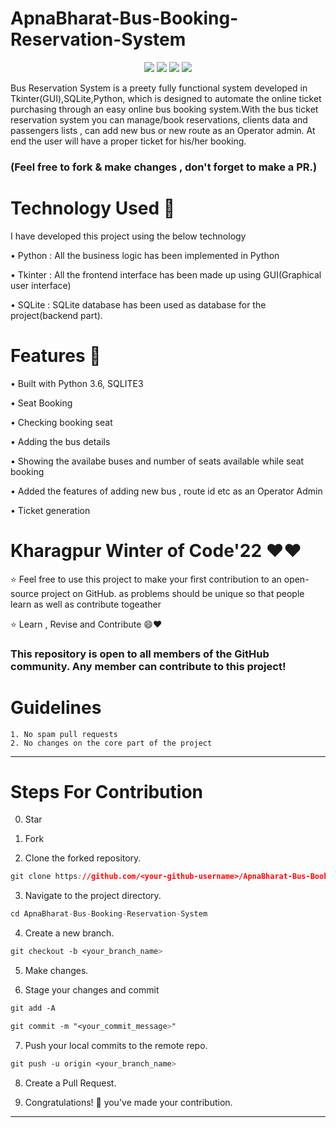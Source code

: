 # ApnaBharat-Bus-Booking-Reservation-System

<p align="center">
<a href="https://github.com/Pranjal360Agarwal/ApnaBharat-Bus-Booking-Reservation-System"><img src="https://img.shields.io/badge/Public%20Repo-%F0%9F%A4%8D-Green"></a>
<a href="https://github.com/Dragsters/Nutrihelp"><img src="https://img.shields.io/badge/Built%20by-developers%20%3C%2F%3E-0059b3"></a>
<a href="https://github.com/Dragsters/Nutrihelp"><img src="https://img.shields.io/static/v1.svg?label=Contributions&message=Welcome&color=yellow"></a>
<a href="https://github.com/Dragsters"><img src="https://img.shields.io/badge/maintenance-yes-brightgreen"></a>
</p>
Bus Reservation System is a preety fully functional system developed in Tkinter(GUI),SQLite,Python, which is designed to automate the online ticket purchasing through an easy online bus booking system.With the bus ticket reservation system you can manage/book reservations, clients data and passengers lists , can add new bus or new route as an Operator admin. At end the user will have a proper ticket for his/her booking.     

### (Feel free to fork &amp; make changes , don't forget to make a PR.)

# Technology Used 🔭

I have developed this project using the below technology

• Python : All the business logic has been implemented in Python        

• Tkinter : All the frontend interface has been made up using GUI(Graphical user interface)       

• SQLite : SQLite database has been used as database for the project(backend part).  


# Features 🚀

• Built with Python 3.6, SQLITE3    

• Seat Booking      

• Checking booking seat   
 
• Adding the bus details   
 
• Showing the availabe buses and number of seats available while seat booking   
 
• Added the features of adding new bus , route id etc as an Operator Admin    

• Ticket generation         

# Kharagpur Winter of Code'22 ❤❤

:star: Feel free to use this project to make your first contribution to an open-source project on GitHub. as problems should be unique so that people learn as well as contribute togeather

:star: Learn , Revise and Contribute 😄❤

### This repository is open to all members of the GitHub community. Any member can contribute to this project!

# Guidelines

    1. No spam pull requests
    2. No changes on the core part of the project
    
---

# Steps For Contribution

0. Star 

1. Fork 

2. Clone the forked repository.
```css
git clone https://github.com/<your-github-username>/ApnaBharat-Bus-Booking-Reservation-System
```
  
3. Navigate to the project directory.
```py
cd ApnaBharat-Bus-Booking-Reservation-System
```

4. Create a new branch.
```css
git checkout -b <your_branch_name>
```

5. Make changes.

6. Stage your changes and commit
```css
git add -A

git commit -m "<your_commit_message>"
```

7. Push your local commits to the remote repo.
```css
git push -u origin <your_branch_name>
```

8. Create a Pull Request.

9. Congratulations! 🎉 you've made your contribution.


---





